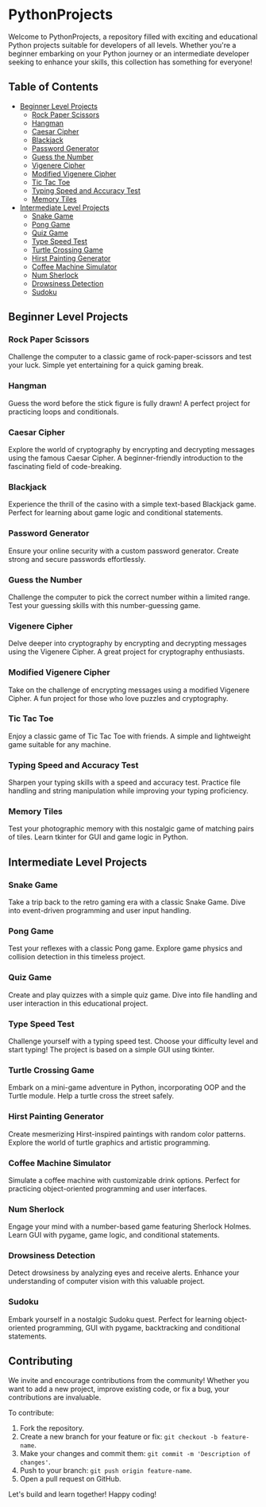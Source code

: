 # PythonProjects

Welcome to PythonProjects, a repository filled with exciting and educational Python projects suitable for developers of all levels. Whether you're a beginner embarking on your Python journey or an intermediate developer seeking to enhance your skills, this collection has something for everyone!

## Table of Contents

- [Beginner Level Projects](#beginner-level-projects)
  - [Rock Paper Scissors](#rock-paper-scissors)
  - [Hangman](#hangman)
  - [Caesar Cipher](#caesar-cipher)
  - [Blackjack](#blackjack)
  - [Password Generator](#password-generator)
  - [Guess the Number](#guess-the-number-game)
  - [Vigenere Cipher](#vigenere-cypher)
  - [Modified Vigenere Cipher](#modified-vigenere-cypher)
  - [Tic Tac Toe](#tic-tac-toe)
  - [Typing Speed and Accuracy Test](#typing-speed-and-accuracy-test)
  - [Memory Tiles](#memory-tiles)
- [Intermediate Level Projects](#intermediate-level-projects)
  - [Snake Game](#snake-game)
  - [Pong Game](#pong-game)
  - [Quiz Game](#quiz-game)
  - [Type Speed Test](#type-speed-test)
  - [Turtle Crossing Game](#turtle-crossing-game)
  - [Hirst Painting Generator](#hirst-painting-generator)
  - [Coffee Machine Simulator](#coffee-machine-simulator)
  - [Num Sherlock](#num-sherlock)
  - [Drowsiness Detection](#drowsiness-detection)
  - [Sudoku](#sudoku)

## Beginner Level Projects

### Rock Paper Scissors

Challenge the computer to a classic game of rock-paper-scissors and test your luck. Simple yet entertaining for a quick gaming break.

### Hangman

Guess the word before the stick figure is fully drawn! A perfect project for practicing loops and conditionals.

### Caesar Cipher

Explore the world of cryptography by encrypting and decrypting messages using the famous Caesar Cipher. A beginner-friendly introduction to the fascinating field of code-breaking.

### Blackjack

Experience the thrill of the casino with a simple text-based Blackjack game. Perfect for learning about game logic and conditional statements.

### Password Generator

Ensure your online security with a custom password generator. Create strong and secure passwords effortlessly.

### Guess the Number

Challenge the computer to pick the correct number within a limited range. Test your guessing skills with this number-guessing game.

### Vigenere Cipher

Delve deeper into cryptography by encrypting and decrypting messages using the Vigenere Cipher. A great project for cryptography enthusiasts.

### Modified Vigenere Cipher

Take on the challenge of encrypting messages using a modified Vigenere Cipher. A fun project for those who love puzzles and cryptography.

### Tic Tac Toe

Enjoy a classic game of Tic Tac Toe with friends. A simple and lightweight game suitable for any machine.

### Typing Speed and Accuracy Test

Sharpen your typing skills with a speed and accuracy test. Practice file handling and string manipulation while improving your typing proficiency.

### Memory Tiles

Test your photographic memory with this nostalgic game of matching pairs of tiles. Learn tkinter for GUI and game logic in Python.

## Intermediate Level Projects

### Snake Game

Take a trip back to the retro gaming era with a classic Snake Game. Dive into event-driven programming and user input handling.

### Pong Game

Test your reflexes with a classic Pong game. Explore game physics and collision detection in this timeless project.

### Quiz Game

Create and play quizzes with a simple quiz game. Dive into file handling and user interaction in this educational project.

### Type Speed Test

Challenge yourself with a typing speed test. Choose your difficulty level and start typing! The project is based on a simple GUI using tkinter.

### Turtle Crossing Game

Embark on a mini-game adventure in Python, incorporating OOP and the Turtle module. Help a turtle cross the street safely.

### Hirst Painting Generator

Create mesmerizing Hirst-inspired paintings with random color patterns. Explore the world of turtle graphics and artistic programming.

### Coffee Machine Simulator

Simulate a coffee machine with customizable drink options. Perfect for practicing object-oriented programming and user interfaces.

### Num Sherlock

Engage your mind with a number-based game featuring Sherlock Holmes. Learn GUI with pygame, game logic, and conditional statements.

### Drowsiness Detection

Detect drowsiness by analyzing eyes and receive alerts. Enhance your understanding of computer vision with this valuable project.

### Sudoku

Embark yourself in a nostalgic Sudoku quest. Perfect for learning object-oriented programming, GUI with pygame, backtracking and conditional statements.

## Contributing

We invite and encourage contributions from the community! Whether you want to add a new project, improve existing code, or fix a bug, your contributions are invaluable.

To contribute:

1. Fork the repository.
2. Create a new branch for your feature or fix: `git checkout -b feature-name`.
3. Make your changes and commit them: `git commit -m 'Description of changes'`.
4. Push to your branch: `git push origin feature-name`.
5. Open a pull request on GitHub.

Let's build and learn together! Happy coding!
